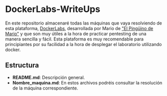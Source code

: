 # DockerLabs-WriteUps

En este repositorio almacenaré todas las máquinas que vaya resolviendo de esta plataforma, [DockerLabs](https://dockerlabs.es/), desarrollada por Mario de ["El Pingüino de Mario"](https://www.youtube.com/@ElPinguinoDeMario) y que son muy útiles a la hora de practicar pentesting de una manera sencilla y fácil. Esta plataforma es muy recomendable para principiantes por su facilidad a la hora de desplegar el laboratorio utilizando docker.

## Estructura

- **README.md**: Descripción general.
- **Nombre_maquina.md**: En estos archivos podréis consultar la resolución de la máquina correspondiente.

